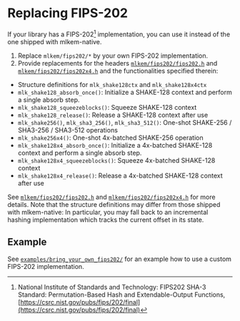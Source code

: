 [//]: # (SPDX-License-Identifier: CC-BY-4.0)

# Replacing FIPS-202

If your library has a FIPS-202[^FIPS202] implementation, you can use it instead of the one shipped with mlkem-native.

1. Replace `mlkem/fips202/*` by your own FIPS-202 implementation.
2. Provide replacements for the headers [`mlkem/fips202/fips202.h`](mlkem/fips202/fips202.h) and [`mlkem/fips202/fips202x4.h`](mlkem/fips202/fips202x4.h) and the
functionalities specified therein:
  * Structure definitions for `mlk_shake128ctx` and `mlk_shake128x4ctx`
  * `mlk_shake128_absorb_once()`: Initialize a SHAKE-128 context and perform a single absorb step.
  * `mlk_shake128_squeezeblocks()`: Squeeze SHAKE-128 context
  * `mlk_shake128_release()`: Release a SHAKE-128 context after use
  * `mlk_shake256()`, `mlk_sha3_256()`, `mlk_sha3_512()`: One-shot SHAKE-256 / SHA3-256 / SHA3-512 operations
  * `mlk_shake256x4()`: One-shot 4x-batched SHAKE-256 operation
  * `mlk_shake128x4_absorb_once()`: Initialize a 4x-batched SHAKE-128 context and perform a single absorb step.
  * `mlk_shake128x4_squeezeblocks()`: Squeeze 4x-batched SHAKE-128 context
  * `mlk_shake128x4_release()`: Release a 4x-batched SHAKE-128 context after use

See [`mlkem/fips202/fips202.h`](mlkem/fips202/fips202.h) and [`mlkem/fips202/fips202x4.h`](mlkem/fips202/fips202x4.h) for more details. Note that the structure
definitions may differ from those shipped with mlkem-native: In particular, you may fall back to an incremental hashing
implementation which tracks the current offset in its state.

## Example

See [`examples/bring_your_own_fips202/`](examples/bring_your_own_fips202/) for an example how to use a custom FIPS-202
implementation.

<!--- bibliography --->
[^FIPS202]: National Institute of Standards and Technology: FIPS202 SHA-3 Standard: Permutation-Based Hash and Extendable-Output Functions, [https://csrc.nist.gov/pubs/fips/202/final](https://csrc.nist.gov/pubs/fips/202/final)
